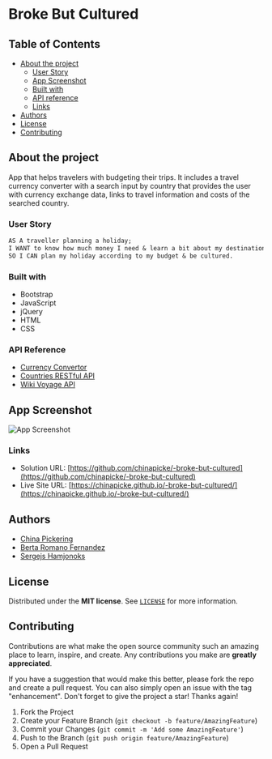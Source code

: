 
# Broke But Cultured

## Table of Contents

- [About the project](#about)
  - [User Story](#user-story)
  - [App Screenshot](#app-screenshot)
  - [Built with](#built-with)
  - [API reference](#api-reference)
  - [Links](#links)
- [Authors](#authors)
- [License](#license)
- [Contributing](#contributing)


## About the project

App that helps travelers with budgeting their trips.
It includes a travel currency converter with a search input by country that provides the user with currency exchange data, links to travel information and costs of the searched country.

### User Story

```md
AS A traveller planning a holiday;
I WANT to know how much money I need & learn a bit about my destination;
SO I CAN plan my holiday according to my budget & be cultured.
```

### Built with

* Bootstrap  
* JavaScript  
* jQuery  
* HTML
* CSS

### API Reference

* [Currency Convertor](https://exchangerate.host/)
* [Countries RESTful API](https://restcountries.com/)
* [Wiki Voyage API](https://en.wikivoyage.org/)

## App Screenshot

![App Screenshot](https://via.placeholder.com/468x300?text=App+Screenshot+Here)


### Links

- Solution URL: [https://github.com/chinapicke/-broke-but-cultured](https://github.com/chinapicke/-broke-but-cultured)
- Live Site URL: [https://chinapicke.github.io/-broke-but-cultured/](https://chinapicke.github.io/-broke-but-cultured/)



## Authors

- [China Pickering](https://github.com/chinapicke)
- [Berta Romano Fernandez](https://github.com/berta-rf)
- [Sergejs Hamjonoks](https://github.com/HereToTroll)

## License

Distributed under the **MIT license**. See [`LICENSE`](LICENSE) for more information.

## Contributing

Contributions are what make the open source community such an amazing place to learn, inspire, and create. Any contributions you make are **greatly appreciated**.

If you have a suggestion that would make this better, please fork the repo and create a pull request. You can also simply open an issue with the tag "enhancement".
Don't forget to give the project a star! Thanks again!

1. Fork the Project
2. Create your Feature Branch (`git checkout -b feature/AmazingFeature`)
3. Commit your Changes (`git commit -m 'Add some AmazingFeature'`)
4. Push to the Branch (`git push origin feature/AmazingFeature`)
5. Open a Pull Request

